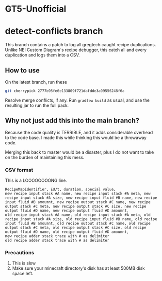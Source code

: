 GT5-Unofficial
===

# detect-conflicts branch

This branch contains a patch to log all gregtech caught recipe duplications. Unlike NEI Custom Diagram's recipe debugger, 
this catch all and every duplication and logs them into a CSV. 

## How to use

On the latest branch, run these

```bash
git cherrypick 2777b95fe6e133809f721dafdde3a99556248f6a
```

Resolve merge conflicts, if any. Run `gradlew build` as usual, and use the resulting jar to run the full pack.

## Why not just add this into the main branch?

Because the code quality is TERRIBLE, and it adds considerable overhead to the code base. I made this while thinking this would be a throwaway code.  

Merging this back to master would be a disaster, plus I do not want to take on the burden of maintaining this mess.

### CSV format

This is a LOOOOOOOONG line. 
```
RecipeMapIdentifier, EU/t, duration, special value, 
new recipe input stack #A name, new recipe input stack #A meta, new recipe input stack #A size, new recipe input fluid #B name, new recipe input fluid #B amoumnt, new recipe output stack #C name, new recipe output stack #C meta, new recipe output stack #C size, new recipe output fluid #D name, new recipe output fluid #D amoumnt,
old recipe input stack #A name, old recipe input stack #A meta, old recipe input stack #A size, old recipe input fluid #B name, old recipe input fluid #B amoumnt, old recipe output stack #C name, old recipe output stack #C meta, old recipe output stack #C size, old recipe output fluid #D name, old recipe output fluid #D amoumnt,
new recipe adder stack trace with # as delimiter
old recipe adder stack trace with # as delimiter
```

### Precautions

1. This is slow
2. Make sure your minecraft directory's disk has at least 500MB disk space left.
